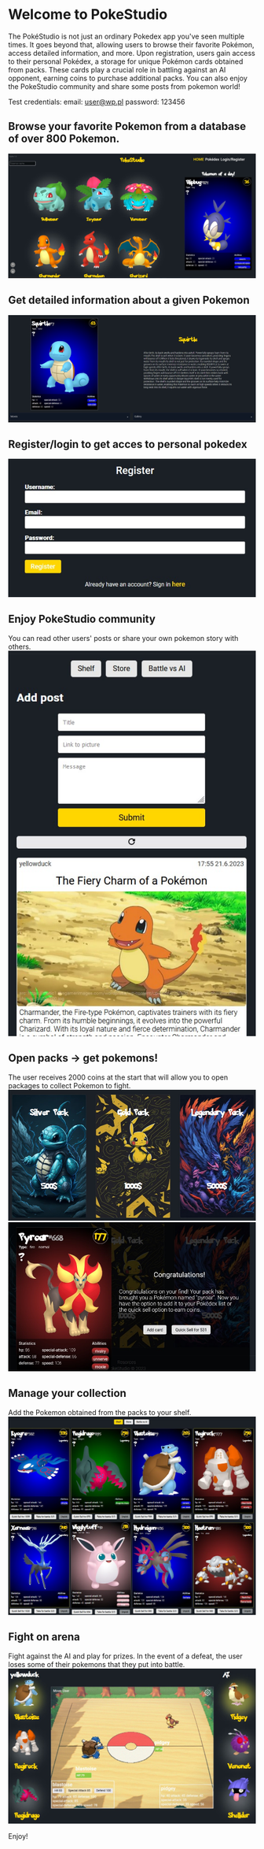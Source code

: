 # Welcome to PokeStudio

The PokéStudio is not just an ordinary Pokedex app you've seen multiple times.
It goes beyond that, allowing users to browse their favorite Pokémon, access
detailed information, and more. Upon registration, users gain access to their
personal Pokédex, a storage for unique Pokémon cards obtained from packs. These
cards play a crucial role in battling against an AI opponent, earning coins to
purchase additional packs. You can also enjoy the PokeStudio community and share
some posts from pokemon world!

Test credentials:
email: user@wp.pl
password: 123456

## Browse your favorite Pokemon from a database of over 800 Pokemon.

![PokeStudio main](./public/pokestudio-main.jpg)

## Get detailed information about a given Pokemon

![Pokemon details](./public/pokestudio-pokemon-details.jpg)

## Register/login to get acces to personal pokedex

![register user](./public/register.jpg)

## Enjoy PokeStudio community

You can read other users' posts or share your own pokemon story with others.
![PokeNews](./public/pokenews.jpg)

## Open packs -> get pokemons!

The user receives 2000 coins at the start that will allow you to open packages
to collect Pokemon to fight. ![PokeShop](./public/shop.jpg)
![PokePackedPokemon](./public/packedPokemon.jpg)

## Manage your collection

Add the Pokemon obtained from the packs to your shelf.
![Shelf](./public/userShelf.jpg)

## Fight on arena

Fight against the AI and play for prizes. In the event of a defeat, the user
loses some of their pokemons that they put into battle.
![Battle](./public/battle.jpg)

Enjoy!
